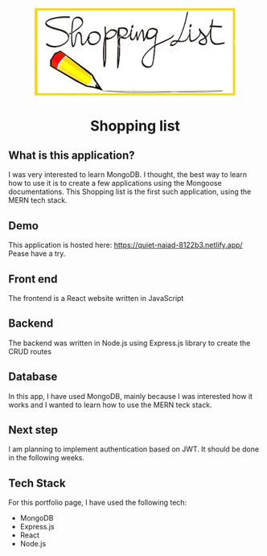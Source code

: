 <div align="center">
    <img src="https://github.com/Szfinx5/Shopping-List-MERN/blob/main/shoppinglistimg.png" alt="logo" width="400"/>       

<h1 align="center">Shopping list</h1>

</div>


## What is this application?
I was very interested to learn MongoDB. I thought, the best way to learn how to use it is to create a few applications using the Mongoose documentations.
This Shopping list is the first such application, using the MERN tech stack.

## Demo      
This application is hosted here: https://quiet-naiad-8122b3.netlify.app/ Pease have a try.   

## Front end
The frontend is a React website written in JavaScript

## Backend      
The backend was written in Node.js using Express.js library to create the CRUD routes 

## Database
In this app, I have used MongoDB, mainly because I was interested how it works and I wanted to learn how to use the MERN teck stack.


## Next step
I am planning to implement authentication based on JWT. It should be done in the following weeks.

## Tech Stack

For this portfolio page, I have used the following tech:
- MongoDB
- Express.js
- React
- Node.js       
